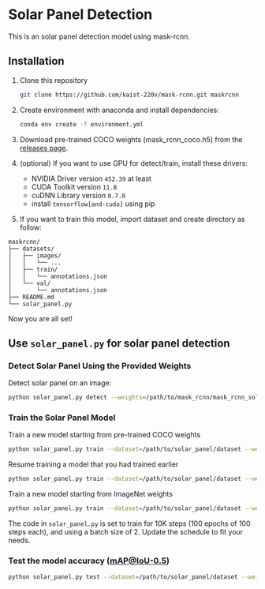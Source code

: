 # Solar Panel Detection

This is an solar panel detection model using mask-rcnn.

## Installation

1. Clone this repository

   ```bash
   git clone https://github.com/kaist-220v/mask-rcnn.git maskrcnn
   ```

2. Create environment with anaconda and install dependencies:

   ```bash
   conda env create -f environment.yml
   ```

3. Download pre-trained COCO weights (mask_rcnn_coco.h5) from the [releases page](https://github.com/matterport/Mask_RCNN/releases/download/v2.0/mask_rcnn_coco.h5).

4. (optional) If you want to use GPU for detect/train, install these drivers:
   - NVIDIA Driver version `452.39` at least
   - CUDA Toolkit version `11.8`
   - cuDNN Library version `8.7.0`
   - install `tensorflow[and-cuda]` using pip

5. If you want to train this model, import dataset and create directory as follow:

```text
maskrcnn/
├── datasets/
│   ├── images/
│   │   └── ...
│   ├── train/
│   │   └── annotations.json
│   └── val/
│       └── annotations.json
├── README.md
└── solar_panel.py
```

Now you are all set!

## Use `solar_panel.py` for solar panel detection

### Detect Solar Panel Using the Provided Weights

Detect solar panel on an image:

```bash
python solar_panel.py detect --weights=/path/to/mask_rcnn/mask_rcnn_solar_panel.h5 --image=<file name or URL>
```

### Train the Solar Panel Model

Train a new model starting from pre-trained COCO weights

```bash
python solar_panel.py train --dataset=/path/to/solar_panel/dataset --weights=coco
```

Resume training a model that you had trained earlier

```bash
python solar_panel.py train --dataset=/path/to/solar_panel/dataset --weights=last
```

Train a new model starting from ImageNet weights

```bash
python solar_panel.py train --dataset=/path/to/solar_panel/dataset --weights=imagenet
```

The code in `solar_panel.py` is set to train for 10K steps (100 epochs of 100 steps each), and using a batch size of 2. Update the schedule to fit your needs.

### Test the model accuracy (mAP@IoU-0.5)

```bash
python solar_panel.py test --dataset=/path/to/solar_panel/dataset --weights=/path/to/weights/file.h5
```
